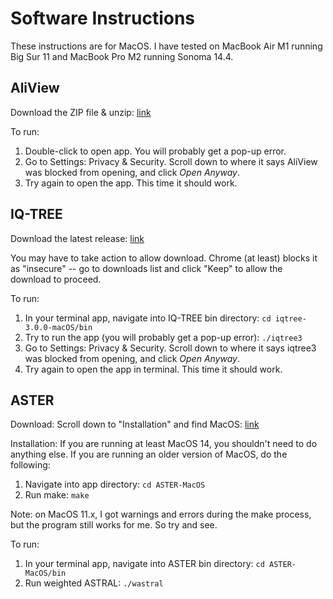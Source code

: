 # Software Instructions

These instructions are for MacOS. I have tested on MacBook Air M1 running Big Sur 11 and MacBook Pro M2 running Sonoma 14.4.

## AliView

Download the ZIP file & unzip: [link](https://ormbunkar.se/aliview/downloads/mac/)

To run:
1. Double-click to open app. You will probably get a pop-up error.
2. Go to Settings: Privacy & Security. Scroll down to where it says AliView was blocked from opening, and click *Open Anyway*.
3. Try again to open the app. This time it should work.

## IQ-TREE

Download the latest release: [link](http://www.iqtree.org/)

You may have to take action to allow download. Chrome (at least) blocks it as "insecure" -- go to downloads list and click "Keep" to allow the download to proceed.

To run:
1. In your terminal app, navigate into IQ-TREE bin directory: `cd iqtree-3.0.0-macOS/bin`
2. Try to run the app (you will probably get a pop-up error): `./iqtree3`
3. Go to Settings: Privacy & Security. Scroll down to where it says iqtree3 was blocked from opening, and click *Open Anyway*.
4. Try again to open the app in terminal. This time it should work.

## ASTER

Download: Scroll down to "Installation" and find MacOS: [link](https://github.com/chaoszhang/ASTER)

Installation: If you are running at least MacOS 14, you shouldn't need to do anything else. If you are running an older version of MacOS, do the following:
1. Navigate into app directory: `cd ASTER-MacOS`
2. Run make: `make`

Note: on MacOS 11.x, I got warnings and errors during the make process, but the program still works for me. So try and see.

To run:
1. In your terminal app, navigate into ASTER bin directory: `cd ASTER-MacOS/bin`
2. Run weighted ASTRAL: `./wastral`
